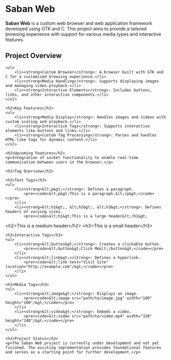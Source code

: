 <body>
    <h1>Saban Web</h1>
    <p><strong>Saban Web</strong> is a custom web browser and web application framework developed using GTK and C. This project aims to provide a tailored browsing experience with support for various media types and interactive features.</p>
    <h2>Project Overview</h2>
    
    <ul>
        <li><strong>Custom Browser</strong>: A browser built with GTK and C for a customized browsing experience.</li>
        <li><strong>Media Handling</strong>: Supports displaying images and managing video playback.</li>
        <li><strong>Interactive Elements</strong>: Includes buttons, links, and other interactive components.</li>
    </ul>
    
    <h2>Key Features</h2>
    <ul>
        <li><strong>Media Display</strong>: Handles images and videos with custom scaling and playback.</li>
        <li><strong>Interactive Tags</strong>: Supports interactive elements like buttons and links.</li>
        <li><strong>Custom Tag Processing</strong>: Parses and handles HTML-like tags for dynamic content.</li>
    </ul>
    
    <h2>Upcoming Features</h2>
    <p>Integration of socket functionality to enable real-time communication between users in the browser.</p>
    
    <h2>Tag Overview</h2>
    
    <h3>Text Tags</h3>
    <ul>
        <li><strong>&lt;p&gt;</strong>: Defines a paragraph.
            <pre><code>&lt;p&gt;This is a paragraph.&lt;/p&gt;</code></pre>
        </li>
        <li><strong>&lt;h1&gt;, &lt;h2&gt;, &lt;h3&gt;</strong>: Defines headers of varying sizes.
            <pre><code>&lt;h1&gt;This is a large header&lt;/h1&gt;
&lt;h2&gt;This is a medium header&lt;/h2&gt;
&lt;h3&gt;This is a small header&lt;/h3&gt;</code></pre>
        </li>
    </ul>
    
    <h3>Interactive Tags</h3>
    <ul>
        <li><strong>&lt;button&gt;</strong>: Creates a clickable button.
            <pre><code>&lt;button&gt;Click Me&lt;/button&gt;</code></pre>
        </li>
        <li><strong>&lt;link&gt;</strong>: Defines a hyperlink.
            <pre><code>&lt;link text="Visit Site" location="http://example.com"/&gt;</code></pre>
        </li>
    </ul>
    
    <h3>Media Tags</h3>
    <ul>
        <li><strong>&lt;image&gt;</strong>: Displays an image.
            <pre><code>&lt;image src="path/to/image.jpg" width="100" height="100"/&gt;</code></pre>
        </li>
        <li><strong>&lt;video&gt;</strong>: Embeds a video.
            <pre><code>&lt;video src="path/to/video.mp4" width="320" height="240"/&gt;</code></pre>
        </li>
    </ul>
    
    <h2>Project Status</h2>
    <p>The Saban Web project is currently under development and not yet finished. The existing implementation provides foundational features and serves as a starting point for further development.</p>
</body>
</html>
